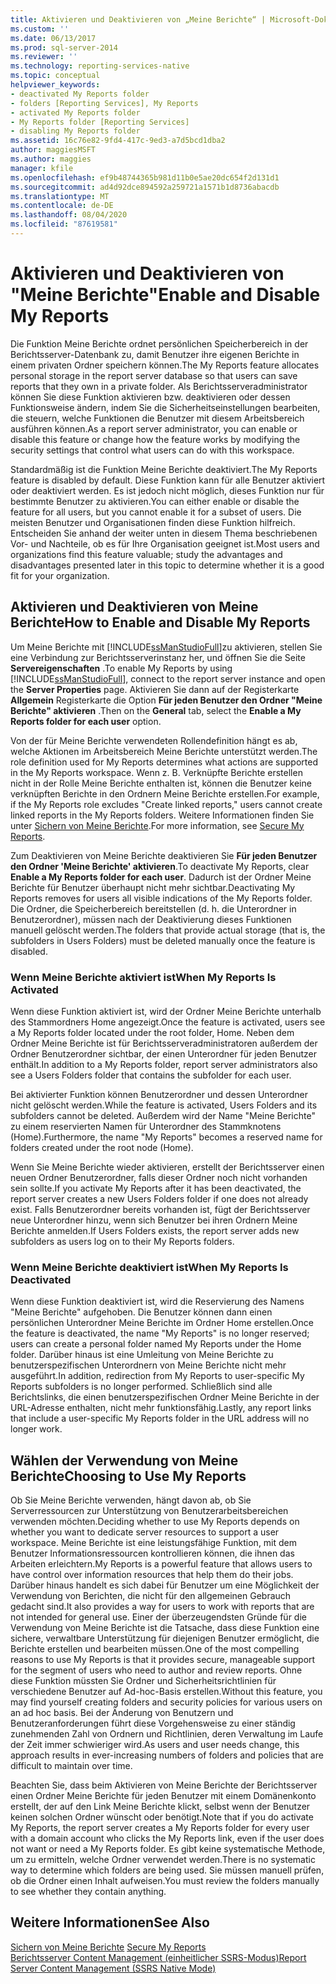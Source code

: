 ```yaml
---
title: Aktivieren und Deaktivieren von „Meine Berichte“ | Microsoft-Dokumentation
ms.custom: ''
ms.date: 06/13/2017
ms.prod: sql-server-2014
ms.reviewer: ''
ms.technology: reporting-services-native
ms.topic: conceptual
helpviewer_keywords:
- deactivated My Reports folder
- folders [Reporting Services], My Reports
- activated My Reports folder
- My Reports folder [Reporting Services]
- disabling My Reports folder
ms.assetid: 16c76e82-9fd4-417c-9ed3-a7d5bcd1dba2
author: maggiesMSFT
ms.author: maggies
manager: kfile
ms.openlocfilehash: ef9b48744365b981d11b0e5ae20dc654f2d131d1
ms.sourcegitcommit: ad4d92dce894592a259721a1571b1d8736abacdb
ms.translationtype: MT
ms.contentlocale: de-DE
ms.lasthandoff: 08/04/2020
ms.locfileid: "87619581"
---
```

# <a name="enable-and-disable-my-reports"></a><span data-ttu-id="34add-102">Aktivieren und Deaktivieren von "Meine Berichte"</span><span class="sxs-lookup"><span data-stu-id="34add-102">Enable and Disable My Reports</span></span>
  <span data-ttu-id="34add-103">Die Funktion Meine Berichte ordnet persönlichen Speicherbereich in der Berichtsserver-Datenbank zu, damit Benutzer ihre eigenen Berichte in einem privaten Ordner speichern können.</span><span class="sxs-lookup"><span data-stu-id="34add-103">The My Reports feature allocates personal storage in the report server database so that users can save reports that they own in a private folder.</span></span> <span data-ttu-id="34add-104">Als Berichtsserveradministrator können Sie diese Funktion aktivieren bzw. deaktivieren oder dessen Funktionsweise ändern, indem Sie die Sicherheitseinstellungen bearbeiten, die steuern, welche Funktionen die Benutzer mit diesem Arbeitsbereich ausführen können.</span><span class="sxs-lookup"><span data-stu-id="34add-104">As a report server administrator, you can enable or disable this feature or change how the feature works by modifying the security settings that control what users can do with this workspace.</span></span>  
  
 <span data-ttu-id="34add-105">Standardmäßig ist die Funktion Meine Berichte deaktiviert.</span><span class="sxs-lookup"><span data-stu-id="34add-105">The My Reports feature is disabled by default.</span></span> <span data-ttu-id="34add-106">Diese Funktion kann für alle Benutzer aktiviert oder deaktiviert werden. Es ist jedoch nicht möglich, dieses Funktion nur für bestimmte Benutzer zu aktivieren.</span><span class="sxs-lookup"><span data-stu-id="34add-106">You can either enable or disable the feature for all users, but you cannot enable it for a subset of users.</span></span> <span data-ttu-id="34add-107">Die meisten Benutzer und Organisationen finden diese Funktion hilfreich. Entscheiden Sie anhand der weiter unten in diesem Thema beschriebenen Vor- und Nachteile, ob es für Ihre Organisation geeignet ist.</span><span class="sxs-lookup"><span data-stu-id="34add-107">Most users and organizations find this feature valuable; study the advantages and disadvantages presented later in this topic to determine whether it is a good fit for your organization.</span></span>  
  
## <a name="how-to-enable-and-disable-my-reports"></a><span data-ttu-id="34add-108">Aktivieren und Deaktivieren von Meine Berichte</span><span class="sxs-lookup"><span data-stu-id="34add-108">How to Enable and Disable My Reports</span></span>  
 <span data-ttu-id="34add-109">Um Meine Berichte mit [!INCLUDE[ssManStudioFull](../../includes/ssmanstudiofull-md.md)]zu aktivieren, stellen Sie eine Verbindung zur Berichtsserverinstanz her, und öffnen Sie die Seite **Servereigenschaften** .</span><span class="sxs-lookup"><span data-stu-id="34add-109">To enable My Reports by using [!INCLUDE[ssManStudioFull](../../includes/ssmanstudiofull-md.md)], connect to the report server instance and open the **Server Properties** page.</span></span> <span data-ttu-id="34add-110">Aktivieren Sie dann auf der Registerkarte **Allgemein** Registerkarte die Option **Für jeden Benutzer den Ordner "Meine Berichte" aktivieren** .</span><span class="sxs-lookup"><span data-stu-id="34add-110">Then on the **General** tab, select the **Enable a My Reports folder for each user** option.</span></span>  
  
 <span data-ttu-id="34add-111">Von der für Meine Berichte verwendeten Rollendefinition hängt es ab, welche Aktionen im Arbeitsbereich Meine Berichte unterstützt werden.</span><span class="sxs-lookup"><span data-stu-id="34add-111">The role definition used for My Reports determines what actions are supported in the My Reports workspace.</span></span> <span data-ttu-id="34add-112">Wenn z. B. Verknüpfte Berichte erstellen nicht in der Rolle Meine Berichte enthalten ist, können die Benutzer keine verknüpften Berichte in den Ordnern Meine Berichte erstellen.</span><span class="sxs-lookup"><span data-stu-id="34add-112">For example, if the My Reports role excludes "Create linked reports," users cannot create linked reports in the My Reports folders.</span></span> <span data-ttu-id="34add-113">Weitere Informationen finden Sie unter [Sichern von Meine Berichte](../security/secure-my-reports.md).</span><span class="sxs-lookup"><span data-stu-id="34add-113">For more information, see [Secure My Reports](../security/secure-my-reports.md).</span></span>  
  
 <span data-ttu-id="34add-114">Zum Deaktivieren von Meine Berichte deaktivieren Sie **Für jeden Benutzer den Ordner 'Meine Berichte' aktivieren**.</span><span class="sxs-lookup"><span data-stu-id="34add-114">To deactivate My Reports, clear **Enable a My Reports folder for each user**.</span></span> <span data-ttu-id="34add-115">Dadurch ist der Ordner Meine Berichte für Benutzer überhaupt nicht mehr sichtbar.</span><span class="sxs-lookup"><span data-stu-id="34add-115">Deactivating My Reports removes for users all visible indications of the My Reports folder.</span></span> <span data-ttu-id="34add-116">Die Ordner, die Speicherbereich bereitstellen (d. h. die Unterordner in Benutzerordner), müssen nach der Deaktivierung dieses Funktionen manuell gelöscht werden.</span><span class="sxs-lookup"><span data-stu-id="34add-116">The folders that provide actual storage (that is, the subfolders in Users Folders) must be deleted manually once the feature is disabled.</span></span>  
  
### <a name="when-my-reports-is-activated"></a><span data-ttu-id="34add-117">Wenn Meine Berichte aktiviert ist</span><span class="sxs-lookup"><span data-stu-id="34add-117">When My Reports Is Activated</span></span>  
 <span data-ttu-id="34add-118">Wenn diese Funktion aktiviert ist, wird der Ordner Meine Berichte unterhalb des Stammordners Home angezeigt.</span><span class="sxs-lookup"><span data-stu-id="34add-118">Once the feature is activated, users see a My Reports folder located under the root folder, Home.</span></span> <span data-ttu-id="34add-119">Neben dem Ordner Meine Berichte ist für Berichtsserveradministratoren außerdem der Ordner Benutzerordner sichtbar, der einen Unterordner für jeden Benutzer enthält.</span><span class="sxs-lookup"><span data-stu-id="34add-119">In addition to a My Reports folder, report server administrators also see a Users Folders folder that contains the subfolder for each user.</span></span>  
  
 <span data-ttu-id="34add-120">Bei aktivierter Funktion können Benutzerordner und dessen Unterordner nicht gelöscht werden.</span><span class="sxs-lookup"><span data-stu-id="34add-120">While the feature is activated, Users Folders and its subfolders cannot be deleted.</span></span> <span data-ttu-id="34add-121">Außerdem wird der Name "Meine Berichte" zu einem reservierten Namen für Unterordner des Stammknotens (Home).</span><span class="sxs-lookup"><span data-stu-id="34add-121">Furthermore, the name "My Reports" becomes a reserved name for folders created under the root node (Home).</span></span>  
  
 <span data-ttu-id="34add-122">Wenn Sie Meine Berichte wieder aktivieren, erstellt der Berichtsserver einen neuen Ordner Benutzerordner, falls dieser Ordner noch nicht vorhanden sein sollte.</span><span class="sxs-lookup"><span data-stu-id="34add-122">If you activate My Reports after it has been deactivated, the report server creates a new Users Folders folder if one does not already exist.</span></span> <span data-ttu-id="34add-123">Falls Benutzerordner bereits vorhanden ist, fügt der Berichtsserver neue Unterordner hinzu, wenn sich Benutzer bei ihren Ordnern Meine Berichte anmelden.</span><span class="sxs-lookup"><span data-stu-id="34add-123">If Users Folders exists, the report server adds new subfolders as users log on to their My Reports folders.</span></span>  
  
### <a name="when-my-reports-is-deactivated"></a><span data-ttu-id="34add-124">Wenn Meine Berichte deaktiviert ist</span><span class="sxs-lookup"><span data-stu-id="34add-124">When My Reports Is Deactivated</span></span>  
 <span data-ttu-id="34add-125">Wenn diese Funktion deaktiviert ist, wird die Reservierung des Namens "Meine Berichte" aufgehoben. Die Benutzer können dann einen persönlichen Unterordner Meine Berichte im Ordner Home erstellen.</span><span class="sxs-lookup"><span data-stu-id="34add-125">Once the feature is deactivated, the name "My Reports" is no longer reserved; users can create a personal folder named My Reports under the Home folder.</span></span> <span data-ttu-id="34add-126">Darüber hinaus ist eine Umleitung von Meine Berichte zu benutzerspezifischen Unterordnern von Meine Berichte nicht mehr ausgeführt.</span><span class="sxs-lookup"><span data-stu-id="34add-126">In addition, redirection from My Reports to user-specific My Reports subfolders is no longer performed.</span></span> <span data-ttu-id="34add-127">Schließlich sind alle Berichtslinks, die einen benutzerspezifischen Ordner Meine Berichte in der URL-Adresse enthalten, nicht mehr funktionsfähig.</span><span class="sxs-lookup"><span data-stu-id="34add-127">Lastly, any report links that include a user-specific My Reports folder in the URL address will no longer work.</span></span>  
  
## <a name="choosing-to-use-my-reports"></a><span data-ttu-id="34add-128">Wählen der Verwendung von Meine Berichte</span><span class="sxs-lookup"><span data-stu-id="34add-128">Choosing to Use My Reports</span></span>  
 <span data-ttu-id="34add-129">Ob Sie Meine Berichte verwenden, hängt davon ab, ob Sie Serverressourcen zur Unterstützung von Benutzerarbeitsbereichen verwenden möchten.</span><span class="sxs-lookup"><span data-stu-id="34add-129">Deciding whether to use My Reports depends on whether you want to dedicate server resources to support a user workspace.</span></span> <span data-ttu-id="34add-130">Meine Berichte ist eine leistungsfähige Funktion, mit dem Benutzer Informationsressourcen kontrollieren können, die ihnen das Arbeiten erleichtern.</span><span class="sxs-lookup"><span data-stu-id="34add-130">My Reports is a powerful feature that allows users to have control over information resources that help them do their jobs.</span></span> <span data-ttu-id="34add-131">Darüber hinaus handelt es sich dabei für Benutzer um eine Möglichkeit der Verwendung von Berichten, die nicht für den allgemeinen Gebrauch gedacht sind.</span><span class="sxs-lookup"><span data-stu-id="34add-131">It also provides a way for users to work with reports that are not intended for general use.</span></span> <span data-ttu-id="34add-132">Einer der überzeugendsten Gründe für die Verwendung von Meine Berichte ist die Tatsache, dass diese Funktion eine sichere, verwaltbare Unterstützung für diejenigen Benutzer ermöglicht, die Berichte erstellen und bearbeiten müssen.</span><span class="sxs-lookup"><span data-stu-id="34add-132">One of the most compelling reasons to use My Reports is that it provides secure, manageable support for the segment of users who need to author and review reports.</span></span> <span data-ttu-id="34add-133">Ohne diese Funktion müssten Sie Ordner und Sicherheitsrichtlinien für verschiedene Benutzer auf Ad-hoc-Basis erstellen.</span><span class="sxs-lookup"><span data-stu-id="34add-133">Without this feature, you may find yourself creating folders and security policies for various users on an ad hoc basis.</span></span> <span data-ttu-id="34add-134">Bei der Änderung von Benutzern und Benutzeranforderungen führt diese Vorgehensweise zu einer ständig zunehmenden Zahl von Ordnern und Richtlinien, deren Verwaltung im Laufe der Zeit immer schwieriger wird.</span><span class="sxs-lookup"><span data-stu-id="34add-134">As users and user needs change, this approach results in ever-increasing numbers of folders and policies that are difficult to maintain over time.</span></span>  
  
 <span data-ttu-id="34add-135">Beachten Sie, dass beim Aktivieren von Meine Berichte der Berichtsserver einen Ordner Meine Berichte für jeden Benutzer mit einem Domänenkonto erstellt, der auf den Link Meine Berichte klickt, selbst wenn der Benutzer keinen solchen Ordner wünscht oder benötigt.</span><span class="sxs-lookup"><span data-stu-id="34add-135">Note that if you do activate My Reports, the report server creates a My Reports folder for every user with a domain account who clicks the My Reports link, even if the user does not want or need a My Reports folder.</span></span> <span data-ttu-id="34add-136">Es gibt keine systematische Methode, um zu ermitteln, welche Ordner verwendet werden.</span><span class="sxs-lookup"><span data-stu-id="34add-136">There is no systematic way to determine which folders are being used.</span></span> <span data-ttu-id="34add-137">Sie müssen manuell prüfen, ob die Ordner einen Inhalt aufweisen.</span><span class="sxs-lookup"><span data-stu-id="34add-137">You must review the folders manually to see whether they contain anything.</span></span>  
  
## <a name="see-also"></a><span data-ttu-id="34add-138">Weitere Informationen</span><span class="sxs-lookup"><span data-stu-id="34add-138">See Also</span></span>  
 <span data-ttu-id="34add-139">[Sichern von Meine Berichte](../security/secure-my-reports.md) </span><span class="sxs-lookup"><span data-stu-id="34add-139">[Secure My Reports](../security/secure-my-reports.md) </span></span>  
 [<span data-ttu-id="34add-140">Berichtsserver Content Management (einheitlicher SSRS-Modus)</span><span class="sxs-lookup"><span data-stu-id="34add-140">Report Server Content Management &#40;SSRS Native Mode&#41;</span></span>](report-server-content-management-ssrs-native-mode.md)  
  
  
